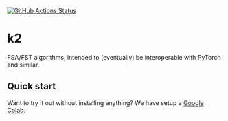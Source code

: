 
[![GitHub Actions Status](https://github.com/danpovey/k2/workflows/build/badge.svg)](https://github.com/danpovey/k2/actions)


# k2
FSA/FST algorithms, intended to (eventually) be interoperable with PyTorch and similar.

## Quick start

Want to try it out without installing anything? We have setup a [Google Colab][1].

[1]: https://colab.research.google.com/drive/1qbHUhNZUX7AYEpqnZyf29Lrz2IPHBGlX?usp=sharing
